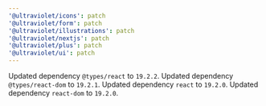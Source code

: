 ```yaml
---
'@ultraviolet/icons': patch
'@ultraviolet/form': patch
'@ultraviolet/illustrations': patch
'@ultraviolet/nextjs': patch
'@ultraviolet/plus': patch
'@ultraviolet/ui': patch
---
```


Updated dependency `@types/react` to `19.2.2`.
Updated dependency `@types/react-dom` to `19.2.1`.
Updated dependency `react` to `19.2.0`.
Updated dependency `react-dom` to `19.2.0`.
